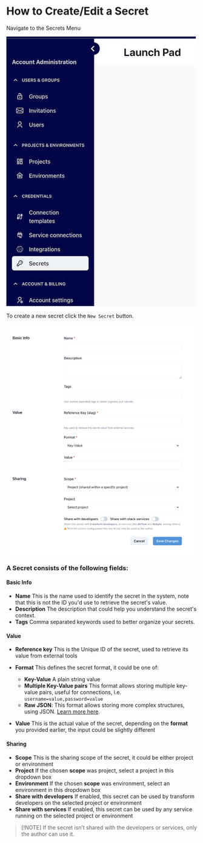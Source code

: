 # How to Create/Edit a Secret

Navigate to the Secrets Menu

![Secrets Menu](./assets/menu_secrets.png)

To create a new secret click the `New Secret` button.

![Secret Create or Edit Page](./assets/secret_editnew_page.png) 

### A Secret consists of the following fields:

#### Basic Info

- **Name** This is the name used to identify the secret in the system, note that this is not the ID you'd use to retrieve the secret's value.
- **Description** The description that could help you understand the secret's context.
- **Tags** Comma separated keywords used to better organize your secrets. 

#### Value

- **Reference key** This is the Unique ID of the secret, used to retrieve its value from external tools
- **Format** This defines the secret format, it could be one of:

  - **Key-Value** A plain string value
  - **Multiple Key-Value pairs** This format allows storing multiple key-value pairs, useful for connections, i.e. `username=value,password=value`
  - **Raw JSON**: This format allows storing more complex structures, using JSON. [Learn more here](https://www.w3schools.com/js/js_json_intro.asp).

- **Value** This is the actual value of the secret, depending on the __format__ you provided earlier, the input could be slightly different

#### Sharing

- **Scope** This is the sharing scope of the secret, it could be either project or environment
- **Project** If the chosen __scope__ was project, select a project in this dropdown box
- **Environment** If the chosen __scope__ was environment, select an environment in this dropdown box
- **Share with developers** If enabled, this secret can be used by transform developers on the selected project or environment
- **Share with services** If enabled, this secret can be used by any service running on the selected project or environment

>[!NOTE] If the secret isn’t shared with the developers or services, only the author can use it.
